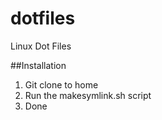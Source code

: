 # dotfiles
Linux Dot Files

##Installation

1. Git clone to home
2. Run the makesymlink.sh script
3. Done
